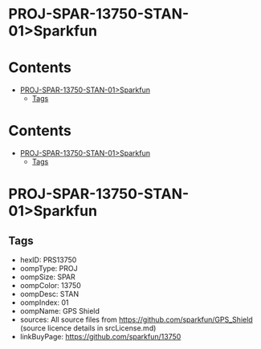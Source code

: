 
PROJ-SPAR-13750-STAN-01>Sparkfun
================================

Contents
========

* [PROJ-SPAR-13750-STAN-01>Sparkfun](#proj-spar-13750-stan-01sparkfun)
	* [Tags](#tags)

Contents
========

* [PROJ-SPAR-13750-STAN-01>Sparkfun](#proj-spar-13750-stan-01sparkfun)
	* [Tags](#tags)

# PROJ-SPAR-13750-STAN-01>Sparkfun

## Tags

- hexID: PRS13750
- oompType: PROJ
- oompSize: SPAR
- oompColor: 13750
- oompDesc: STAN
- oompIndex: 01
- oompName: GPS Shield
- sources: All source files from https://github.com/sparkfun/GPS_Shield (source licence details in srcLicense.md)
- linkBuyPage: https://github.com/sparkfun/13750
